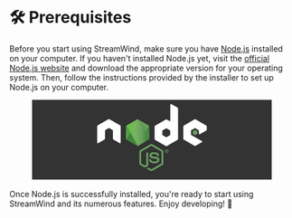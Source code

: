 # 🛠 Prerequisites

Before you start using StreamWind, make sure you have [Node.js](https://nodejs.org/) installed on your computer. If you haven't installed Node.js yet, visit the [official Node.js website](https://nodejs.org/en/download/) and download the appropriate version for your operating system. Then, follow the instructions provided by the installer to set up Node.js on your computer.

<figure><img src="../.gitbook/assets/image.png" alt=""><figcaption></figcaption></figure>

Once Node.js is successfully installed, you're ready to start using StreamWind and its numerous features. Enjoy developing! 🎉
